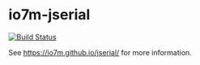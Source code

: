 io7m-jserial
===

[![Build Status](https://travis-ci.org/io7m/jserial.svg?branch=master)](https://travis-ci.org/io7m/jserial)

See https://io7m.github.io/jserial/ for more information.
